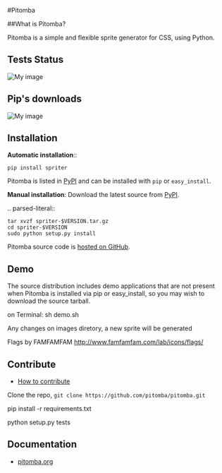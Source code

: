 #Pitomba

##What is Pitomba?

Pitomba is a simple and flexible sprite generator for CSS, using Python.

Tests Status
-----------------
![My image](https://travis-ci.org/pitomba/pitomba.png)

Pip's downloads
----------------
![My image](https://pypip.in/d/spriter/badge.png)


Installation
------------

**Automatic installation**::

    pip install spriter

Pitomba is listed in [PyPI](http://pypi.python.org/pypi/spriter/) and
can be installed with ``pip`` or ``easy_install``.

**Manual installation**: Download the latest source from [PyPI](http://pypi.python.org/pypi/spriter/).

.. parsed-literal::

    tar xvzf spriter-$VERSION.tar.gz
    cd spriter-$VERSION
    sudo python setup.py install

Pitomba source code is [hosted on GitHub](https://github.com/pitomba/pitomba).


Demo
------------
The source distribution includes demo applications that are not present
when Pitomba is installed via pip or easy_install, so you may wish to download the source tarball.

on Terminal:
sh demo.sh

Any changes on images diretory, a new sprite will be generated

Flags by FAMFAMFAM
http://www.famfamfam.com/lab/icons/flags/

Contribute
----------

* [How to contribute](http://pitomba.org/contribute.html)

Clone the repo, `git clone https://github.com/pitomba/pitomba.git`

pip install -r requirements.txt

python setup.py tests


Documentation
-------------

* [pitomba.org](http://pitomba.org)
